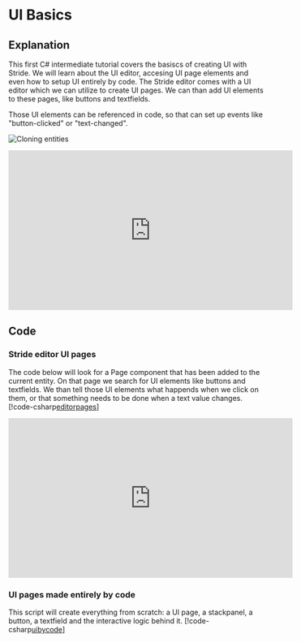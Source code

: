 # UI Basics

## Explanation
This first C# intermediate tutorial covers the basiscs of creating UI with Stride. We will learn about the UI editor, accesing UI page elements and even how to setup UI entirely by code. The Stride editor comes with a UI editor which we can utilize to create UI pages. We can than add UI elements to these pages, like buttons and textfields.

Those UI elements can be referenced in code, so that can set up events like "button-clicked" or "text-changed". 

![Cloning entities](media/ui-basics.png)

<iframe width="560" height="315" src="https://www.youtube.com/embed/rB5duwfs1mU" frameborder="0" allow="accelerometer; autoplay; encrypted-media; gyroscope; picture-in-picture" allowfullscreen></iframe>

## Code
### Stride editor UI pages
The code below will look for a Page component that has been added to the current entity. On that page we search for UI elements like buttons and textfields. We than tell those UI elements what happends when we click on them, or that something needs to be done when a text value changes.
[!code-csharp[editorpages](..\..\..\..\stride\samples\Tutorials\CSharpIntermediate\CSharpIntermediate\CSharpIntermediate.Game\01_UI-Basics\UIByEditor.cs)]


<iframe width="560" height="315" src="https://www.youtube.com/embed/NnnbHn9LQUU" frameborder="0" allow="accelerometer; autoplay; encrypted-media; gyroscope; picture-in-picture" allowfullscreen></iframe>

### UI pages made entirely by code
This script will create everything from scratch: a UI page, a stackpanel, a button, a textfield and the interactive logic behind it.
[!code-csharp[uibycode](..\..\..\..\stride\samples\Tutorials\CSharpIntermediate\CSharpIntermediate\CSharpIntermediate.Game\01_UI-Basics\UIByCode)]
